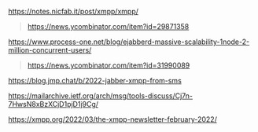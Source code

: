 https://notes.nicfab.it/post/xmpp/xmpp/
> https://news.ycombinator.com/item?id=29871358

https://www.process-one.net/blog/ejabberd-massive-scalability-1node-2-million-concurrent-users/
> https://news.ycombinator.com/item?id=31990089

https://blog.jmp.chat/b/2022-jabber-xmpp-from-sms

https://mailarchive.ietf.org/arch/msg/tools-discuss/Cj7n-7HwsN8xBzXCjD1pjD1j9Cg/

https://xmpp.org/2022/03/the-xmpp-newsletter-february-2022/